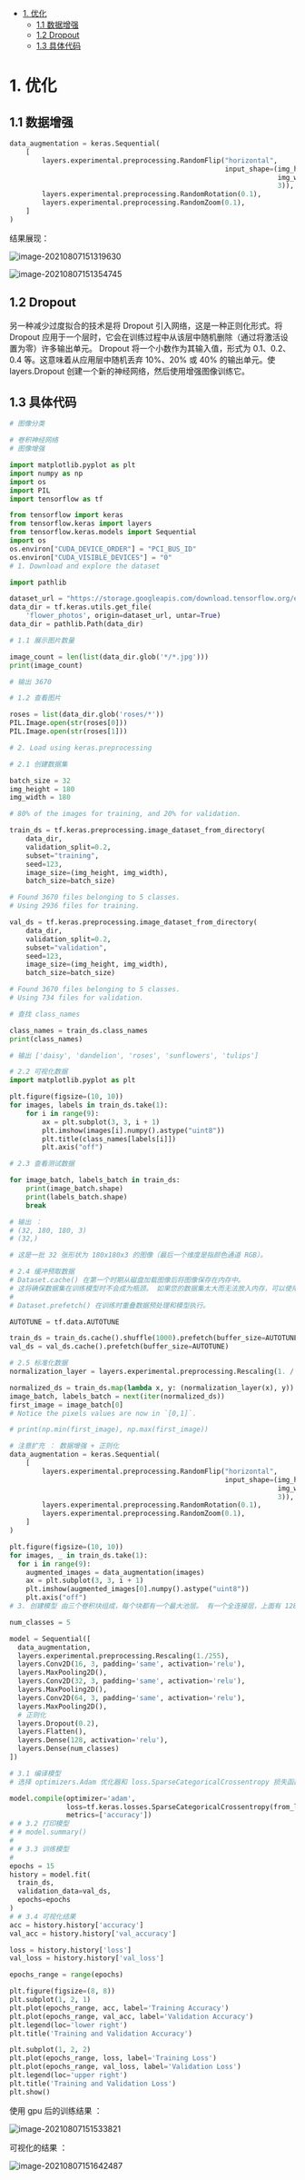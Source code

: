 <!-- @import "[TOC]" {cmd="toc" depthFrom=1 depthTo=6 orderedList=false} -->

<!-- code_chunk_output -->

- [1. 优化](#1-优化)
  - [1.1 数据增强](#11-数据增强)
  - [1.2 Dropout](#12-dropout)
  - [1.3 具体代码](#13-具体代码)

<!-- /code_chunk_output -->

# 1. 优化

## 1.1 数据增强

```python
data_augmentation = keras.Sequential(
    [
        layers.experimental.preprocessing.RandomFlip("horizontal",
                                                     input_shape=(img_height,
                                                                  img_width,
                                                                  3)),
        layers.experimental.preprocessing.RandomRotation(0.1),
        layers.experimental.preprocessing.RandomZoom(0.1),
    ]
)
```

结果展现：

![image-20210807151319630](E:/md%E6%96%87%E4%BB%B6/md%E6%96%87%E4%BB%B6%E5%9B%BE%E7%89%87/image-20210807151319630.png)

![image-20210807151354745](E:/md%E6%96%87%E4%BB%B6/md%E6%96%87%E4%BB%B6%E5%9B%BE%E7%89%87/image-20210807151354745.png)

## 1.2 Dropout

另一种减少过度拟合的技术是将 Dropout 引入网络，这是一种正则化形式。将 Dropout 应用于一个层时，它会在训练过程中从该层中随机删除（通过将激活设置为零）许多输出单元。 Dropout 将一个小数作为其输入值，形式为 0.1、0.2、0.4 等。这意味着从应用层中随机丢弃 10%、20% 或 40% 的输出单元。使 layers.Dropout 创建一个新的神经网络，然后使用增强图像训练它。

## 1.3 具体代码

```python
# 图像分类

# 卷积神经网络
# 图像增强

import matplotlib.pyplot as plt
import numpy as np
import os
import PIL
import tensorflow as tf

from tensorflow import keras
from tensorflow.keras import layers
from tensorflow.keras.models import Sequential
import os
os.environ["CUDA_DEVICE_ORDER"] = "PCI_BUS_ID"
os.environ["CUDA_VISIBLE_DEVICES"] = "0"
# 1. Download and explore the dataset

import pathlib

dataset_url = "https://storage.googleapis.com/download.tensorflow.org/example_images/flower_photos.tgz"
data_dir = tf.keras.utils.get_file(
    'flower_photos', origin=dataset_url, untar=True)
data_dir = pathlib.Path(data_dir)

# 1.1 展示图片数量

image_count = len(list(data_dir.glob('*/*.jpg')))
print(image_count)

# 输出 3670

# 1.2 查看图片

roses = list(data_dir.glob('roses/*'))
PIL.Image.open(str(roses[0]))
PIL.Image.open(str(roses[1]))

# 2. Load using keras.preprocessing

# 2.1 创建数据集

batch_size = 32
img_height = 180
img_width = 180

# 80% of the images for training, and 20% for validation.

train_ds = tf.keras.preprocessing.image_dataset_from_directory(
    data_dir,
    validation_split=0.2,
    subset="training",
    seed=123,
    image_size=(img_height, img_width),
    batch_size=batch_size)

# Found 3670 files belonging to 5 classes.
# Using 2936 files for training.

val_ds = tf.keras.preprocessing.image_dataset_from_directory(
    data_dir,
    validation_split=0.2,
    subset="validation",
    seed=123,
    image_size=(img_height, img_width),
    batch_size=batch_size)

# Found 3670 files belonging to 5 classes.
# Using 734 files for validation.

# 查找 class_names

class_names = train_ds.class_names
print(class_names)

# 输出 ['daisy', 'dandelion', 'roses', 'sunflowers', 'tulips']

# 2.2 可视化数据
import matplotlib.pyplot as plt

plt.figure(figsize=(10, 10))
for images, labels in train_ds.take(1):
    for i in range(9):
        ax = plt.subplot(3, 3, i + 1)
        plt.imshow(images[i].numpy().astype("uint8"))
        plt.title(class_names[labels[i]])
        plt.axis("off")

# 2.3 查看测试数据

for image_batch, labels_batch in train_ds:
    print(image_batch.shape)
    print(labels_batch.shape)
    break

# 输出 ：
# (32, 180, 180, 3)
# (32,)

# 这是一批 32 张形状为 180x180x3 的图像（最后一个维度是指颜色通道 RGB）。

# 2.4 缓冲预取数据
# Dataset.cache() 在第一个时期从磁盘加载图像后将图像保存在内存中。
# 这将确保数据集在训练模型时不会成为瓶颈。 如果您的数据集太大而无法放入内存，可以使用此方法来创建高性能的磁盘缓存。
#
# Dataset.prefetch() 在训练时重叠数据预处理和模型执行。

AUTOTUNE = tf.data.AUTOTUNE

train_ds = train_ds.cache().shuffle(1000).prefetch(buffer_size=AUTOTUNE)
val_ds = val_ds.cache().prefetch(buffer_size=AUTOTUNE)

# 2.5 标准化数据
normalization_layer = layers.experimental.preprocessing.Rescaling(1. / 255)

normalized_ds = train_ds.map(lambda x, y: (normalization_layer(x), y))
image_batch, labels_batch = next(iter(normalized_ds))
first_image = image_batch[0]
# Notice the pixels values are now in `[0,1]`.

# print(np.min(first_image), np.max(first_image))

# 注意扩充 ： 数据增强 + 正则化
data_augmentation = keras.Sequential(
    [
        layers.experimental.preprocessing.RandomFlip("horizontal",
                                                     input_shape=(img_height,
                                                                  img_width,
                                                                  3)),
        layers.experimental.preprocessing.RandomRotation(0.1),
        layers.experimental.preprocessing.RandomZoom(0.1),
    ]
)

plt.figure(figsize=(10, 10))
for images, _ in train_ds.take(1):
  for i in range(9):
    augmented_images = data_augmentation(images)
    ax = plt.subplot(3, 3, i + 1)
    plt.imshow(augmented_images[0].numpy().astype("uint8"))
    plt.axis("off")
# 3. 创建模型 由三个卷积块组成，每个块都有一个最大池层。 有一个全连接层，上面有 128 个单元，由 relu 激活函数激活。

num_classes = 5

model = Sequential([
  data_augmentation,
  layers.experimental.preprocessing.Rescaling(1./255),
  layers.Conv2D(16, 3, padding='same', activation='relu'),
  layers.MaxPooling2D(),
  layers.Conv2D(32, 3, padding='same', activation='relu'),
  layers.MaxPooling2D(),
  layers.Conv2D(64, 3, padding='same', activation='relu'),
  layers.MaxPooling2D(),
  # 正则化
  layers.Dropout(0.2),
  layers.Flatten(),
  layers.Dense(128, activation='relu'),
  layers.Dense(num_classes)
])

# 3.1 编译模型
# 选择 optimizers.Adam 优化器和 loss.SparseCategoricalCrossentropy 损失函数。

model.compile(optimizer='adam',
              loss=tf.keras.losses.SparseCategoricalCrossentropy(from_logits=True),
              metrics=['accuracy'])
# # 3.2 打印模型
# # model.summary()
#
# # 3.3 训练模型
#
epochs = 15
history = model.fit(
  train_ds,
  validation_data=val_ds,
  epochs=epochs
)
# # 3.4 可视化结果
acc = history.history['accuracy']
val_acc = history.history['val_accuracy']

loss = history.history['loss']
val_loss = history.history['val_loss']

epochs_range = range(epochs)

plt.figure(figsize=(8, 8))
plt.subplot(1, 2, 1)
plt.plot(epochs_range, acc, label='Training Accuracy')
plt.plot(epochs_range, val_acc, label='Validation Accuracy')
plt.legend(loc='lower right')
plt.title('Training and Validation Accuracy')

plt.subplot(1, 2, 2)
plt.plot(epochs_range, loss, label='Training Loss')
plt.plot(epochs_range, val_loss, label='Validation Loss')
plt.legend(loc='upper right')
plt.title('Training and Validation Loss')
plt.show()
```

使用 gpu 后的训练结果 ：

![image-20210807151533821](E:/md%E6%96%87%E4%BB%B6/md%E6%96%87%E4%BB%B6%E5%9B%BE%E7%89%87/image-20210807151533821.png)

可视化的结果 ：

![image-20210807151642487](E:/md%E6%96%87%E4%BB%B6/md%E6%96%87%E4%BB%B6%E5%9B%BE%E7%89%87/image-20210807151642487.png)
